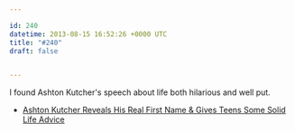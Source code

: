 ```yaml
---

id: 240
datetime: 2013-08-15 16:52:26 +0000 UTC
title: "#240"
draft: false


---
```


I found Ashton Kutcher's speech about life both hilarious and well put. 

 
 * [Ashton Kutcher Reveals His Real First Name & Gives Teens Some Solid Life Advice](http://laughingsquid.com/ashton-kutcher-reveals-his-real-first-name-gives-teens-some-solid-life-advice/)


